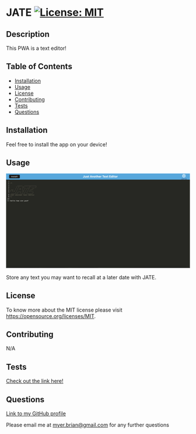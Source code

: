 
# JATE [![License: MIT](https://img.shields.io/badge/License-MIT-yellow.svg)](https://opensource.org/licenses/MIT)

## Description

This PWA is a text editor!

## Table of Contents

- [Installation](#installation)
- [Usage](#usage)
- [License](#license)
- [Contributing](#contributing)
- [Tests](#tests)
- [Questions](#questions)

## Installation

Feel free to install the app on your device!

## Usage

![Alt text](<assets/images/Screenshot 2023-09-20 at 10.00.23 AM.png>)

Store any text you may want to recall at a later date with JATE.

## License

To know more about the MIT license please visit https://opensource.org/licenses/MIT.

## Contributing

N/A

## Tests

[Check out the link here!](https://text-editor-jate1-455c43096084.herokuapp.com/)

## Questions

[Link to my GitHub profile](https://github.com/brianmyer)

Please email me at myer.brian@gmail.com for any further questions